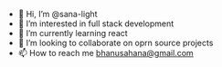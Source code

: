 - 👋 Hi, I’m @sana-light
- 👀 I’m interested in full stack development
- 🌱 I’m currently learning react
- 💞️ I’m looking to collaborate on oprn source projects
- 📫 How to reach me bhanusahana@gmail.com

<!---
sana-light/sana-light is a ✨ special ✨ repository because its `README.md` (this file) appears on your GitHub profile.
You can click the Preview link to take a look at your changes.
--->

